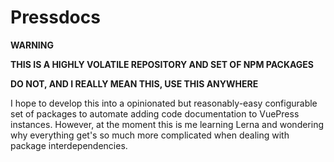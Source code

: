 # Pressdocs

**WARNING**

**THIS IS A HIGHLY VOLATILE REPOSITORY AND SET OF NPM PACKAGES**

**DO NOT, AND I REALLY MEAN THIS, USE THIS ANYWHERE**

I hope to develop this into a opinionated but reasonably-easy configurable
set of packages to automate adding code documentation to VuePress instances.
However, at the moment this is me learning Lerna and wondering why everything
get's so much more complicated when dealing with package interdependencies.
